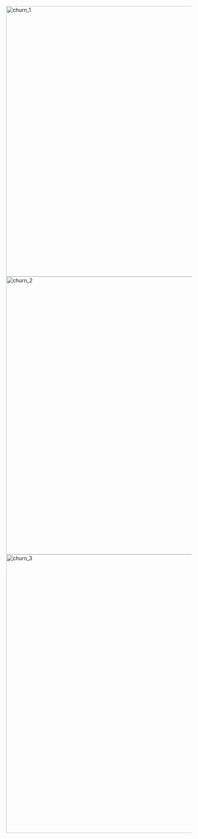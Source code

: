 <img width="1305" height="735" alt="churn_1" src="https://github.com/user-attachments/assets/b56612da-300b-4657-8733-2ef84c6c581d" />

<img width="1421" height="755" alt="churn_2" src="https://github.com/user-attachments/assets/f9c4e301-011d-4cc3-9923-d37ddcf94dd9" />

<img width="1422" height="757" alt="churn_3" src="https://github.com/user-attachments/assets/4a181950-56f3-4663-96dc-c044121f3093" />
